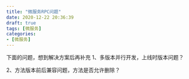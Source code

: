 ```yaml
---
title: "微服务RPC问题"
date: 2020-12-22 20:36:39
draft: true
tags: [微服务]
categories:
- [微服务]
---
```


下面的问题，想到解决方案后再补充
1、多版本并行开发，上线时版本问题？

2、方法版本前后兼容问题，方法是否允许删除？